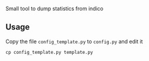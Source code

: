 Small tool to dump statistics from indico

## Usage

Copy the file `config_template.py` to `config.py` and edit it

    cp config_template.py template.py